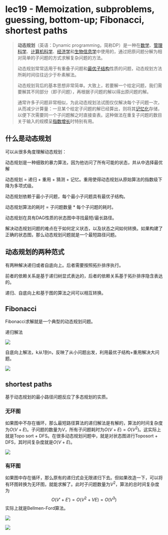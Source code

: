 # lec19 - Memoization, subproblems, guessing, bottom-up; Fibonacci, shortest paths
> **动态规划**（英语：Dynamic programming，简称DP）是一种在[数学](https://zh.wikipedia.org/wiki/%E6%95%B0%E5%AD%A6 "数学")、[管理科学](https://zh.wikipedia.org/wiki/%E7%AE%A1%E7%90%86%E7%A7%91%E5%AD%A6 "管理科学")、[计算机科学](https://zh.wikipedia.org/wiki/%E8%AE%A1%E7%AE%97%E6%9C%BA%E7%A7%91%E5%AD%A6 "计算机科学")、[经济学](https://zh.wikipedia.org/wiki/%E7%BB%8F%E6%B5%8E%E5%AD%A6 "经济学")和[生物信息学](https://zh.wikipedia.org/wiki/%E7%94%9F%E7%89%A9%E4%BF%A1%E6%81%AF%E5%AD%A6 "生物信息学")中使用的，通过把原问题分解为相对简单的子问题的方式求解复杂问题的方法。
> 
> 动态规划常常适用于有重叠子问题和[最优子结构](https://zh.wikipedia.org/w/index.php?title=%E6%9C%80%E4%BC%98%E5%AD%90%E7%BB%93%E6%9E%84&action=edit&redlink=1)性质的问题，动态规划方法所耗时间往往远少于朴素解法。
> 
> 动态规划背后的基本思想非常简单。大致上，若要解一个给定问题，我们需要解其不同部分（即子问题），再根据子问题的解以得出原问题的解。
> 
> 通常许多子问题非常相似，为此动态规划法试图仅仅解决每个子问题一次，从而减少计算量：一旦某个给定子问题的解已经算出，则将其[记忆化](https://zh.wikipedia.org/wiki/%E8%AE%B0%E5%BF%86%E5%8C%96 "记忆化")存储，以便下次需要同一个子问题解之时直接查表。这种做法在重复子问题的数目关于输入的规模呈[指数增长](https://zh.wikipedia.org/wiki/%E6%8C%87%E6%95%B8%E5%A2%9E%E9%95%B7 "指数增长")时特别有用。

## 什么是动态规划
可以从很多角度理解动态规划：

动态规划是一种细致的暴力算法，因为他访问了所有可能的状态，并从中选择最优解

动态规划 = 递归 + 重用 + 猜测 + 记忆。重用使得动态规划从原始算法的指数级下降为多项式级。

动态规划依赖于最小子问题，每个最小子问题具有最优子结构。

动态规划算法的耗时 = 子问题数量 * 每个子问题的耗时。

动态规划在具有DAG性质的状态图中寻找最短/最长路径。

解决动态规划问题的难点在于如何定义状态，以及状态之间如何转换。如果构建了正确的状态图，那么动态规划问题就是一个最短路径问题。

## 动态规划的两种范式
有两种解决递归或者自底向上。后者需要按照拓扑排序执行。

前者的依赖关系是基于递归树显式表达的，后者的依赖关系基于拓扑排序隐含表达的。

递归、自底向上和基于图的算法之间可以相互转换。

## Fibonacci
Fibonacci求解就是一个典型的动态规划问题。

递归解法

![](https://zhang113751picgo.oss-cn-hangzhou.aliyuncs.com/img/20220316163959.png)

自底向上解法，k从1到n，反映了从小问题出发，利用最优子结构+重用解决大问题。

![](https://zhang113751picgo.oss-cn-hangzhou.aliyuncs.com/img/20220316164021.png)

## shortest paths
基于动态规划的最小路径问题反应了多态规划的实质。

### 无环图
如果图中不存在循环，那么最短路径算法的递归解法是有解的，算法的时间复杂度为$O(V+E)$。子问题的数量为$V$，所有子问题耗时为$O(V+E)=O(V^2)$。这实际上就是Topo sort + DFS。在很多动态规划问题中，就是对状态图进行Toposort + DFS，其时间复杂度就是$O(V+E)$。

![](https://zhang113751picgo.oss-cn-hangzhou.aliyuncs.com/img/20220316164300.png)

### 有环图
如果图中存在循环，那么原有的递归式会无限递归下去。但如果改造一下，可以将有环图转换为无环图，就能求解了。此时子问题数量为$V^2$，算法的总时间复杂度为$$O(V'+E')=O(V^2+VE)=O(V^3)$$
实际上就是Bellmen-Ford算法。

![](https://zhang113751picgo.oss-cn-hangzhou.aliyuncs.com/img/20220316164531.png)

![](https://zhang113751picgo.oss-cn-hangzhou.aliyuncs.com/img/20220316164701.png)
